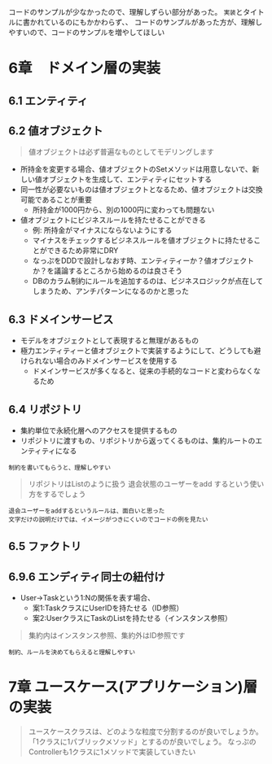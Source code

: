 コードのサンプルが少なかったので、理解しずらい部分があった。
`実装`とタイトルに書かれているのにもかかわらず、、
コードのサンプルがあった方が、理解しやすいので、コードのサンプルを増やしてほしい

# 6章　ドメイン層の実装

## 6.1 エンティティ

## 6.2 値オブジェクト

> 値オブジェクトは必ず普遍なものとしてモデリングします

- 所持金を変更する場合、値オブジェクトのSetメソッドは用意しないで、新しい値オブジェクトを生成して、エンティティにセットする
- 同一性が必要ないものは値オブジェクトとなるため、値オブジェクトは交換可能であることが重要
    - 所持金が1000円から、別の1000円に変わっても問題ない
- 値オブジェクトにビジネスルールを持たせることができる
    - 例: 所持金がマイナスにならないようにする
    - マイナスをチェックするビジネスルールを値オブジェクトに持たせることができるため非常にDRY
    - なっぷをDDDで設計しなおす時、エンティティーか？値オブジェクトか？を議論するところから始めるのは良さそう
    - DBのカラム制約にルールを追加するのは、ビジネスロジックが点在してしまうため、アンチパターンになるのかと思った

## 6.3 ドメインサービス

- モデルをオブジェクトとして表現すると無理があるもの
- 極力エンティティーと値オブジェクトで実装するようにして、どうしても避けられない場合のみドメインサービスを使用する
    - ドメインサービスが多くなると、従来の手続的なコードと変わらなくなるため

## 6.4 リポジトリ

- 集約単位で永続化層へのアクセスを提供するもの
- リポジトリに渡すもの、リポジトリから返ってくるものは、集約ルートのエンティティになる
```感想
制約を書いてもらうと、理解しやすい
```

> リポジトリはListのように扱う
> 退会状態のユーザーをadd するという使い方をするでしょう

```感想
退会ユーザーをaddするというルールは、面白いと思った
文字だけの説明だけでは、イメージがつきにくいのでコードの例を見たい
```

## 6.5 ファクトリ

## 6.9.6 エンディティ同士の紐付け

- User→Taskという1:Nの関係を表す場合、
    - 案1:TaskクラスにUserIDを持たせる（ID参照）
    - 案2:UserクラスにTaskのListを持たせる（インスタンス参照）

> 集約内はインスタンス参照、集約外はID参照です
```感想
制約、ルールを決めてもらえると理解しやすい
```

# 7章 ユースケース(アプリケーション)層の実装
> ユースケースクラスは、どのような粒度で分割するのが良いでしょうか。
> 「1クラスに1パブリックメソッド」とするのが良いでしょう。
なっぷのControllerも1クラスに1メソッドで実装していきたい